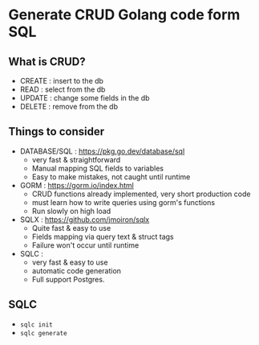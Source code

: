 # Generate CRUD Golang code form SQL

## What is CRUD?

- CREATE : insert to the db
- READ : select from the db
- UPDATE : change some fields in the db
- DELETE :  remove from the db

## Things to consider

- DATABASE/SQL :  <https://pkg.go.dev/database/sql>
  - very fast & straightforward
  - Manual mapping SQL fields to variables
  - Easy to make mistakes, not caught until runtime
- GORM : <https://gorm.io/index.html>
  - CRUD functions already implemented, very short production code
  - must learn how to write queries using gorm's functions
  - Run slowly on high load
- SQLX : <https://github.com/jmoiron/sqlx>
  - Quite fast & easy to use
  - Fields mapping via query text & struct tags
  - Failure won't occur until runtime
- SQLC :
  - very fast & easy to use
  - automatic code generation
  - Full support Postgres.

## SQLC

- `sqlc init`
- `sqlc generate`
